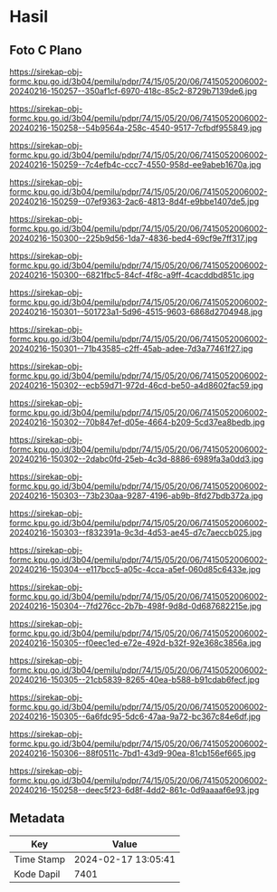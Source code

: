 # Hasil

## Foto C Plano

https://sirekap-obj-formc.kpu.go.id/3b04/pemilu/pdpr/74/15/05/20/06/7415052006002-20240216-150257--350af1cf-6970-418c-85c2-8729b7139de6.jpg

https://sirekap-obj-formc.kpu.go.id/3b04/pemilu/pdpr/74/15/05/20/06/7415052006002-20240216-150258--54b9564a-258c-4540-9517-7cfbdf955849.jpg

https://sirekap-obj-formc.kpu.go.id/3b04/pemilu/pdpr/74/15/05/20/06/7415052006002-20240216-150259--7c4efb4c-ccc7-4550-958d-ee9abeb1670a.jpg

https://sirekap-obj-formc.kpu.go.id/3b04/pemilu/pdpr/74/15/05/20/06/7415052006002-20240216-150259--07ef9363-2ac6-4813-8d4f-e9bbe1407de5.jpg

https://sirekap-obj-formc.kpu.go.id/3b04/pemilu/pdpr/74/15/05/20/06/7415052006002-20240216-150300--225b9d56-1da7-4836-bed4-69cf9e7ff317.jpg

https://sirekap-obj-formc.kpu.go.id/3b04/pemilu/pdpr/74/15/05/20/06/7415052006002-20240216-150300--6821fbc5-84cf-4f8c-a9ff-4cacddbd851c.jpg

https://sirekap-obj-formc.kpu.go.id/3b04/pemilu/pdpr/74/15/05/20/06/7415052006002-20240216-150301--501723a1-5d96-4515-9603-6868d2704948.jpg

https://sirekap-obj-formc.kpu.go.id/3b04/pemilu/pdpr/74/15/05/20/06/7415052006002-20240216-150301--71b43585-c2ff-45ab-adee-7d3a77461f27.jpg

https://sirekap-obj-formc.kpu.go.id/3b04/pemilu/pdpr/74/15/05/20/06/7415052006002-20240216-150302--ecb59d71-972d-46cd-be50-a4d8602fac59.jpg

https://sirekap-obj-formc.kpu.go.id/3b04/pemilu/pdpr/74/15/05/20/06/7415052006002-20240216-150302--70b847ef-d05e-4664-b209-5cd37ea8bedb.jpg

https://sirekap-obj-formc.kpu.go.id/3b04/pemilu/pdpr/74/15/05/20/06/7415052006002-20240216-150302--2dabc0fd-25eb-4c3d-8886-6989fa3a0dd3.jpg

https://sirekap-obj-formc.kpu.go.id/3b04/pemilu/pdpr/74/15/05/20/06/7415052006002-20240216-150303--73b230aa-9287-4196-ab9b-8fd27bdb372a.jpg

https://sirekap-obj-formc.kpu.go.id/3b04/pemilu/pdpr/74/15/05/20/06/7415052006002-20240216-150303--f832391a-9c3d-4d53-ae45-d7c7aeccb025.jpg

https://sirekap-obj-formc.kpu.go.id/3b04/pemilu/pdpr/74/15/05/20/06/7415052006002-20240216-150304--e117bcc5-a05c-4cca-a5ef-060d85c6433e.jpg

https://sirekap-obj-formc.kpu.go.id/3b04/pemilu/pdpr/74/15/05/20/06/7415052006002-20240216-150304--7fd276cc-2b7b-498f-9d8d-0d687682215e.jpg

https://sirekap-obj-formc.kpu.go.id/3b04/pemilu/pdpr/74/15/05/20/06/7415052006002-20240216-150305--f0eec1ed-e72e-492d-b32f-92e368c3856a.jpg

https://sirekap-obj-formc.kpu.go.id/3b04/pemilu/pdpr/74/15/05/20/06/7415052006002-20240216-150305--21cb5839-8265-40ea-b588-b91cdab6fecf.jpg

https://sirekap-obj-formc.kpu.go.id/3b04/pemilu/pdpr/74/15/05/20/06/7415052006002-20240216-150305--6a6fdc95-5dc6-47aa-9a72-bc367c84e6df.jpg

https://sirekap-obj-formc.kpu.go.id/3b04/pemilu/pdpr/74/15/05/20/06/7415052006002-20240216-150306--88f0511c-7bd1-43d9-90ea-81cb156ef665.jpg

https://sirekap-obj-formc.kpu.go.id/3b04/pemilu/pdpr/74/15/05/20/06/7415052006002-20240216-150258--deec5f23-6d8f-4dd2-861c-0d9aaaaf6e93.jpg


## Metadata

| Key        | Value               |
| ---------- | ------------------- |
| Time Stamp | 2024-02-17 13:05:41 |
| Kode Dapil | 7401                |



